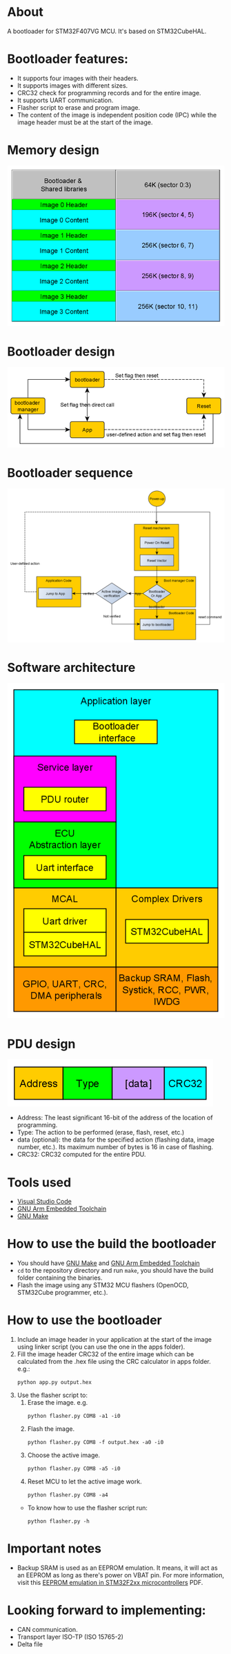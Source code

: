 # About
A bootloader for STM32F407VG MCU. It's based on STM32CubeHAL. 
# Bootloader features:
- It supports four images with their headers.
- It supports images with different sizes.
- CRC32 check for programming records and for the entire image.
- It supports UART communication.
- Flasher script to erase and program image.
- The content of the image is independent position code (IPC) while the image header must be at the start of the image.

# Memory design
<img src="imgs/memory_design.png">

# Bootloader design
<img src="imgs/system_design.png">

# Bootloader sequence
<img src="imgs/bootloader_sequence.png">

# Software architecture
<img src="imgs/software_architecture.png">

# PDU design
<img src="imgs/pdu_design.png">

- Address: The least significant 16-bit of the address of the location of programming.
- Type: The action to be performed (erase, flash, reset, etc.)
- data (optional): the data for the specified action (flashing data, image number, etc.). Its maximum number of bytes is 16 in case of flashing.
- CRC32: CRC32 computed for the entire PDU.

# Tools used
- <a href="https://code.visualstudio.com/">Visual Studio Code</a>
- <a href="https://developer.arm.com/tools-and-software/open-source-software/developer-tools/gnu-toolchain/gnu-rm">GNU Arm Embedded Toolchain</a>
- <a href="https://www.gnu.org/software/make/">GNU Make</a>

# How to use the build the bootloader
- You should have <a href="https://www.gnu.org/software/make/">GNU Make</a> and <a href="https://developer.arm.com/tools-and-software/open-source-software/developer-tools/gnu-toolchain/gnu-rm">GNU Arm Embedded Toolchain</a>
- <code>cd</code> to the repository directory and run <code>make</code>, you should have the build folder containing the binaries.
- Flash the image using any STM32 MCU flashers (OpenOCD, STM32Cube programmer, etc.).

# How to use the bootloader

1. Include an image header in your application at the start of the image using linker script (you can use the one in the apps folder).
1. Fill the image header CRC32 of the entire image which can be calculated from the .hex file using the CRC calculator in apps folder. e.g.: 
    ```
    python app.py output.hex
    ```
1. Use the flasher script to:
    1. Erase the image. e.g.
        ```
        python flasher.py COM8 -a1 -i0
        ```
    1. Flash the image.
        ```
        python flasher.py COM8 -f output.hex -a0 -i0
        ```
    1. Choose the active image.
        ```
        python flasher.py COM8 -a5 -i0
        ```
    1. Reset MCU to let the active image work.
        ```
        python flasher.py COM8 -a4
        ```
    - To know how to use the flasher script run: 
        ```
        python flasher.py -h
        ```


# Important notes
- Backup SRAM is used as an EEPROM emulation. It means, it will act as an EEPROM as long as there's power on VBAT pin. For more information, visit this <a href="https://www.st.com/resource/en/application_note/dm00026574-eeprom-emulation-in-stm32f2xx-microcontrollers-stmicroelectronics.pdf">EEPROM emulation in STM32F2xx microcontrollers</a> PDF.

# Looking forward to implementing:
- CAN communication.
- Transport layer ISO-TP (ISO 15765-2)
- Delta file
